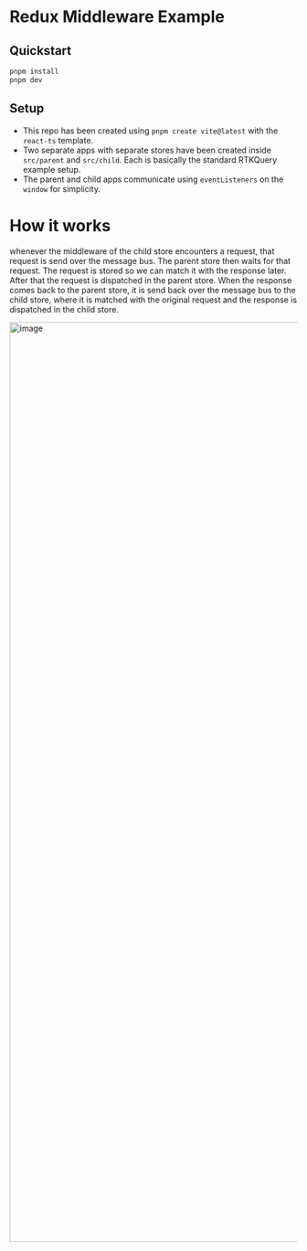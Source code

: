 # Redux Middleware Example

## Quickstart

```bash
pnpm install
pnpm dev
```

## Setup

- This repo has been created using `pnpm create vite@latest` with the `react-ts` template.
- Two separate apps with separate stores have been created inside `src/parent` and `src/child`. Each is basically the standard RTKQuery example setup.
- The parent and child apps communicate using `eventListeners` on the `window` for simplicity.

# How it works

whenever the middleware of the child store encounters a request, that request is send over the message bus. The parent store then waits for that request. The request is stored so we can match it with the response later. After that the request is dispatched in the parent store. When the response comes back to the parent store, it is send back over the message bus to the child store, where it is matched with the original request and the response is dispatched in the child store.

<img width="3019" height="1610" alt="image" src="https://github.com/user-attachments/assets/41dadfbe-56fc-42a0-95d2-8a42d5ec5608" />
